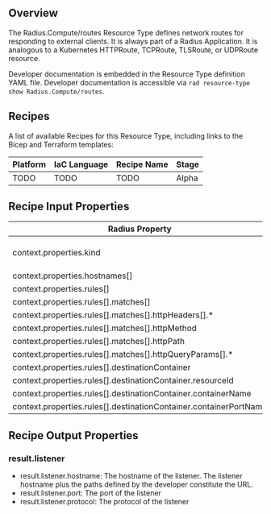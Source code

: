 ## Overview

The Radius.Compute/routes Resource Type defines network routes for responding to external clients. It is always part of a Radius Application. It is analogous to a Kubernetes HTTPRoute, TCPRoute, TLSRoute, or UDPRoute resource. 

Developer documentation is embedded in the Resource Type definition YAML file. Developer documentation is accessible via `rad resource-type show Radius.Compute/routes`.

## Recipes

A list of available Recipes for this Resource Type, including links to the Bicep and Terraform templates:

|Platform| IaC Language| Recipe Name | Stage |
|---|---|---|---|
| TODO | TODO | TODO | Alpha |

## Recipe Input Properties

| Radius Property | Kubernetes Property |
|---|---|
| context.properties.kind | Used by Recipe to determine which Kubernetes resource type to create (HTTPRoute, TCPRoute, TLSRoute, or UDPRoute). |
| context.properties.hostnames[] | HTTPRoute.spec.hostnames[] |
| context.properties.rules[] | HTTPRoute.spec.rules[] |
| context.properties.rules[].matches[] | HTTPRoute.spec.rules[].matches[] |
| context.properties.rules[].matches[].httpHeaders[].* | HTTPRoute.spec.rules[].matches[].headers[].* |
| context.properties.rules[].matches[].httpMethod | HTTPRoute.spec.rules[].matches[].method |
| context.properties.rules[].matches[].httpPath | HTTPRoute.spec.rules[].matches[].path.value |
| context.properties.rules[].matches[].httpQueryParams[].* | HTTPRoute.spec.rules[].matches[].queryParams[].* |
| context.properties.rules[].destinationContainer | N/A |
| context.properties.rules[].destinationContainer.resourceId |  N/A |
| context.properties.rules[].destinationContainer.containerName |  N/A |
| context.properties.rules[].destinationContainer.containerPortName |  N/A |

## Recipe Output Properties

### result.listener

- result.listener.hostname: The hostname of the listener. The listener hostname plus the paths defined by the developer constitute the URL.
- result.listener.port: The port of the listener
- result.listener.protocol: The protocol of the listener